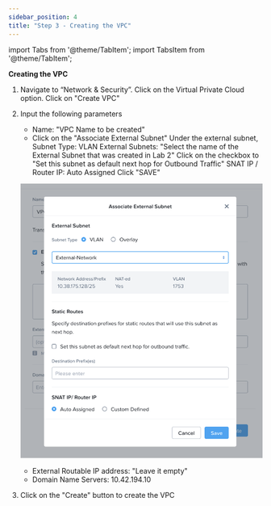 ```yaml
---
sidebar_position: 4
title: "Step 3 - Creating the VPC"
---
```



import Tabs from '@theme/TabItem';
import TabsItem from '@theme/TabItem';


      

**Creating the VPC**

1.  Navigate to “Network & Security”. Click on the Virtual Private Cloud option. Click on "Create VPC"
2.  Input the following parameters 
    - Name:                 "VPC Name to be created"
    - Click on the "Associate External Subnet"
            Under the external subnet, 
            Subnet Type:          VLAN
            External Subnets:     "Select the name of the External Subnet that was created in Lab 2"
            Click on the checkbox to "Set this subnet as default next hop for Outbound Traffic" 
            SNAT IP / Router IP:    Auto Assigned
            Click "SAVE"

    ![](img/create_vpc_1.png)

    - External Routable IP address: "Leave it empty"
    - Domain Name Servers:  10.42.194.10
    
3.  Click on the "Create" button to create the VPC 




